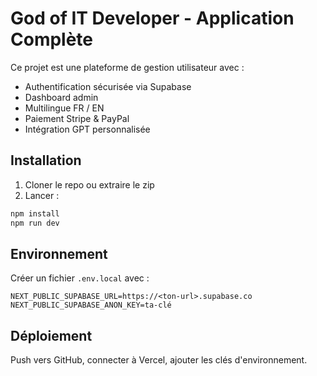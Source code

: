 # God of IT Developer - Application Complète

Ce projet est une plateforme de gestion utilisateur avec :
- Authentification sécurisée via Supabase
- Dashboard admin
- Multilingue FR / EN
- Paiement Stripe & PayPal
- Intégration GPT personnalisée

## Installation

1. Cloner le repo ou extraire le zip
2. Lancer :
```bash
npm install
npm run dev
```

## Environnement

Créer un fichier `.env.local` avec :

```
NEXT_PUBLIC_SUPABASE_URL=https://<ton-url>.supabase.co
NEXT_PUBLIC_SUPABASE_ANON_KEY=ta-clé
```

## Déploiement

Push vers GitHub, connecter à Vercel, ajouter les clés d'environnement.
